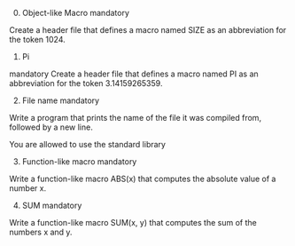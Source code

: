 0. Object-like Macro
mandatory

Create a header file that defines a macro named SIZE as an abbreviation for the token 1024.

1. Pi

mandatory
Create a header file that defines a macro named PI as an abbreviation for the token 3.14159265359.

2. File name
mandatory

Write a program that prints the name of the file it was compiled from, followed by a new line.

You are allowed to use the standard library

3. Function-like macro
mandatory

Write a function-like macro ABS(x) that computes the absolute value of a number x.

4. SUM
mandatory

Write a function-like macro SUM(x, y) that computes the sum of the numbers x and y.


